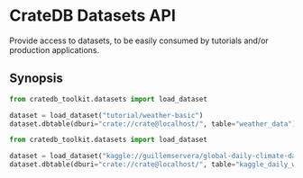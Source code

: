 # CrateDB Datasets API

Provide access to datasets, to be easily consumed by tutorials
and/or production applications.

## Synopsis

```python
from cratedb_toolkit.datasets import load_dataset

dataset = load_dataset("tutorial/weather-basic")
dataset.dbtable(dburi="crate://crate@localhost/", table="weather_data").load()
```

```python
from cratedb_toolkit.datasets import load_dataset

dataset = load_dataset("kaggle://guillemservera/global-daily-climate-data/daily_weather.parquet")
dataset.dbtable(dburi="crate://crate@localhost/", table="kaggle_daily_weather").create()
```
